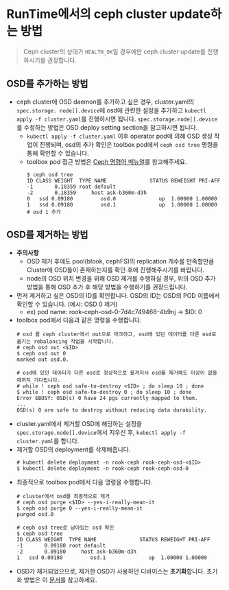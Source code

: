 # RunTime에서의 ceph cluster update하는 방법

> Ceph cluster의 상태가 `HEALTH_OK`일 경우에만 ceph cluster update를 진행하시기를 권장합니다.

## OSD를 추가하는 방법
- ceph cluster에 OSD daemon를 추가하고 싶은 경우, cluster.yaml의 `spec.storage. node[].device`에 osd에 관련한 설정을 추가하고 `kubectl apply -f cluster.yaml`를 진행하시면 됩니다. `spec.storage.node[].device`를 수정하는 방법은 OSD deploy setting section을 참고하시면 됩니다.
  - `kubectl apply -f cluster.yaml` 이후 operator pod에 의해 OSD 생성 작업이 진행되며, osd의 추가 확인은 toolbox pod에서 `ceph osd tree` 명령을 통해 확인할 수 있습니다.
  - toolbox pod 접근 방법은 [Ceph 명령어 메뉴얼](ceph-command.md)를 참고해주세요.
    ```shell
    $ ceph osd tree
    ID CLASS WEIGHT  TYPE NAME              STATUS REWEIGHT PRI-AFF
    -1       0.18359 root default                                   
    -2       0.18359     host ask-b360m-d3h                         
    0   ssd 0.09180         osd.0              up  1.00000 1.00000
    1   ssd 0.09180         osd.1              up  1.00000 1.00000  # osd 1 추가
    ```

## OSD를 제거하는 방법

- **주의사항**
  - OSD 제거 후에도 pool(blook, cephFS)의 replication 개수를 만족할만큼 Cluster에 OSD들이 존재하는지를 확인 후에 진행해주시기를 바랍니다.
  - node의 OSD 위치 변경을 위해 OSD 제거를 수행하실 경우, 위의  OSD 추가 방법을 통해 OSD 추가 후 해당 방법을 수행하기를 권장드립니다.
- 먼저 제거하고 싶은 OSD의 ID를 확인합니다. OSD의 ID는 OSD의 POD 이름에서 확인할 수 있습니다. (예시: OSD 0 제거)
  - ex) pod name: rook-ceph-osd-0-7d4c749468-4b9nj -> $ID: 0
- toolbox pod에서 다음과 같은 명령을 수행합니다.
    ```shell
    # osd 를 ceph cluster에서 out으로 마크하고, osd에 있던 데이터를 다른 osd로 옮기는 rebalancing 작업을 시작합니다.
    # ceph osd out <$ID>
    $ ceph osd out 0
    marked out osd.0.

    # osd에 있던 데이터가 다른 osd로 정상적으로 옮겨저서 osd를 제거해도 이상이 없을 때까지 기다립니다.
    # while ! ceph osd safe-to-destroy <$ID> ; do sleep 10 ; done
    $ while ! ceph osd safe-to-destroy 0 ; do sleep 10 ; done
    Error EBUSY: OSD(s) 0 have 24 pgs currently mapped to them.
    ...
    OSD(s) 0 are safe to destroy without reducing data durability.
    ```
- cluster.yaml에서 제거할 OSD에 해당하는 설정을 `spec.storage.node[].device`에서 지우신 후, `kubectl apply -f cluster.yaml`를 합니다.
- 제거할 OSD의 deployment를 삭제해줍니다.
    ```shell
    # kubectl delete deployment -n rook-ceph rook-ceph-osd-<$ID>
    $ kubectl delete deployment -n rook-ceph rook-ceph-osd-0
    ```
- 최종적으로 toolbox pod에서 다음 명령을 수행합니다.
    ```shell
    # cluster에서 osd를 최종적으로 제거
    # ceph osd purge <$ID> --yes-i-really-mean-it
    $ ceph osd purge 0 --yes-i-really-mean-it
    purged osd.0

    # ceph osd tree로 남아있는 osd 확인
    $ ceph osd tree
    ID CLASS WEIGHT  TYPE NAME              STATUS REWEIGHT PRI-AFF
    -1       0.09180 root default                                   
    -2       0.09180     host ask-b360m-d3h                         
    1   ssd 0.09180         osd.1              up  1.00000 1.00000
    ```
- OSD가 제거되었으므로, 제거한 OSD가 사용하던 디바이스는 **초기화**합니다. 초기화 방법은 이 [문서](rook.md)를 참고하세요.